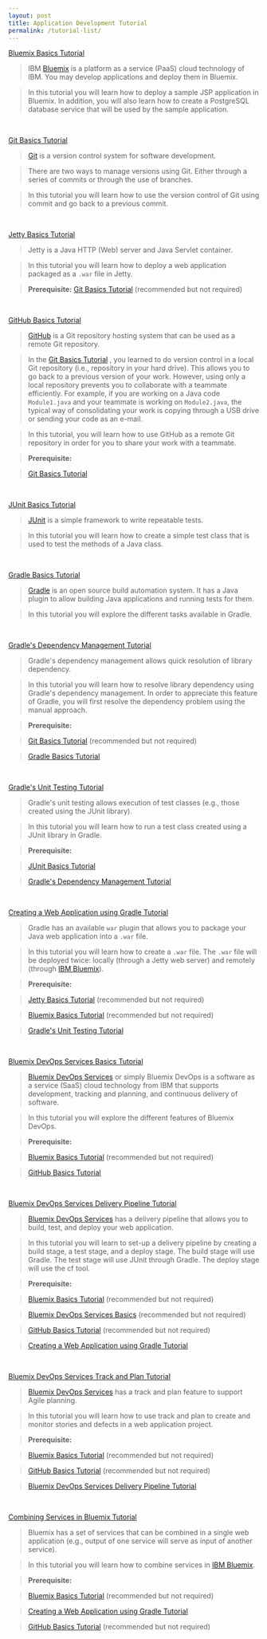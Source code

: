 ```yaml
---
layout: post
title: Application Development Tutorial
permalink: /tutorial-list/
---
```




[Bluemix Basics Tutorial](/bluemix-basics)

>IBM [Bluemix](https://ibm.biz/bluemixph) is a platform as a service (PaaS) cloud technology of IBM.  You may develop applications and deploy them in Bluemix.

>In this tutorial you will learn how to deploy a sample JSP application in Bluemix.  In addition, you will also learn how to create a PostgreSQL database service that will be used by the sample application.

<br>

[Git Basics Tutorial](/git-basics)

>[Git](https://git-scm.com) is a version control system for software development.

>There are two ways to manage versions using Git.  Either through a series of commits or through the use of branches.

>In this tutorial you will learn how to use the version control of Git using commit and go back to a previous commit.

<br>

[Jetty Basics Tutorial](/jetty-basics)

>Jetty is a Java HTTP (Web) server and Java Servlet container. 

>In this tutorial you will learn how to deploy a web application packaged as a `.war` file in Jetty.

>**Prerequisite:**
>[Git Basics Tutorial](/git-basics) (recommended but not required)

<br>



[GitHub Basics Tutorial](/github-basics)

>[GitHub](https://github.com) is a Git repository hosting system that can be used as a remote Git repository.

>In the [Git Basics Tutorial](/git-basics) , you learned to do version control in a local Git repository (i.e., repository in your hard drive).  This allows you to go back to a previous version of your work.  However, using only a local repository prevents you to collaborate with a teammate efficiently.  For example, if you are working on  a Java code `Module1.java` and your teammate is working on `Module2.java`, the typical way of consolidating your work is copying through a USB drive or sending your code as an e-mail.

>In this tutorial, you will learn how to use GitHub as a remote Git repository in order for you to share your work with a teammate.

>**Prerequisite:**

>[Git Basics Tutorial](/git-basics)

<br>



[JUnit Basics Tutorial](/junit-basics)

>[JUnit](http://junit.org/) is a simple framework to write repeatable tests.

>In this tutorial you will learn how to create a simple test class that is used to test the methods of a Java class.

<br>



[Gradle Basics Tutorial](/gradle-basics)

>[Gradle](http://gradle.org/) is an open source build automation system.  It has a Java plugin to allow building Java applications and running tests for them.

>In this tutorial you will explore the different tasks available in Gradle.

<br>



[Gradle's Dependency Management Tutorial](/gradle-dependency-management)

>Gradle's dependency management allows quick resolution of library dependency.

>In this tutorial you will learn how to resolve library dependency using Gradle's dependency management.  In order to appreciate this feature of Gradle, you will first resolve the dependency problem using the manual approach.

>**Prerequisite:**

>[Git Basics Tutorial](/git-basics) (recommended but not required)

>[Gradle Basics Tutorial](/gradle-basics)

<br>


[Gradle's Unit Testing Tutorial](/gradle-unit-testing)

>Gradle's unit testing allows execution of test classes (e.g., those created using the JUnit library).

>In this tutorial you will learn how to run a test class created using a JUnit library in Gradle.

>**Prerequisite:**

>[JUnit Basics Tutorial](/junit-basics)

>[Gradle's Dependency Management Tutorial](/gradle-dependency-management)

<br>



[Creating a Web Application using Gradle Tutorial](/gradle-web-application)

>Gradle has an available `war` plugin that allows you to package your Java web application into a `.war` file.

>In this tutorial you will learn how to create a `.war` file.  The `.war` file will be deployed twice: locally (through a Jetty web server) and remotely (through [IBM Bluemix](https://ibm.biz/bluemixph)).

>**Prerequisite:**

>[Jetty Basics Tutorial](/jetty-basics) (recommended but not required)

>[Bluemix Basics Tutorial](/bluemix-basics) (recommended but not required)

>[Gradle's Unit Testing Tutorial](/gradle-unit-testing)

<br>


[Bluemix DevOps Services Basics Tutorial](/devops-basics)

>[Bluemix DevOps Services](https://hub.jazz.net) or simply Bluemix DevOps is a software as a service (SaaS) cloud technology from IBM that supports development, tracking and planning, and continuous delivery of software.

>In this tutorial you will explore the different features of Bluemix DevOps.

>**Prerequisite:**

>[Bluemix Basics Tutorial](/bluemix-basics) (recommended but not required)

>[GitHub Basics Tutorial](/github-basics)

<br>


[Bluemix DevOps Services Delivery Pipeline Tutorial](/devops-delivery-pipeline)

>[Bluemix DevOps Services](https://hub.jazz.net) has a delivery pipeline that allows you to build, test, and deploy your web application.

>In this tutorial you will learn to set-up a delivery pipeline by creating a build stage, a test stage, and a deploy stage.  The build stage will use Gradle.  The test stage will use JUnit through Gradle.  The deploy stage will use the cf tool.

>**Prerequisite:**

>[Bluemix Basics Tutorial](/bluemix-basics) (recommended but not required)

>[Bluemix DevOps Services Basics](/devops-basics) (recommended but not required)

>[GitHub Basics Tutorial](/github-basics) (recommended but not required)

>[Creating a Web Application using Gradle Tutorial](/gradle-web-application)

<br>
	

[Bluemix DevOps Services Track and Plan Tutorial](/devops-track-plan)

>[Bluemix DevOps Services](https://hub.jazz.net) has a track and plan feature to support Agile planning.

>In this tutorial you will learn how to use track and plan to create and monitor stories and defects in a web application project.

>**Prerequisite:**

>[Bluemix Basics Tutorial](/bluemix-basics) (recommended but not required)

>[GitHub Basics Tutorial](/github-basics) (recommended but not required)

>[Bluemix DevOps Services Delivery Pipeline Tutorial](/devops-delivery-pipeline)

<br>





[Combining Services in Bluemix Tutorial](/bluemix-combined-services)

>Bluemix has a set of services that can be combined in a single web application (e.g., output of one service will serve as input of another service).

>In this tutorial you will learn how to combine services in [IBM Bluemix](https://ibm.biz/bluemixph).

>**Prerequisite:**

>[Bluemix Basics Tutorial](/bluemix-basics) (recommended but not required)

>[Creating a Web Application using Gradle Tutorial](/gradle-web-application)

>[GitHub Basics Tutorial](/github-basics) (recommended but not required)


<br>




